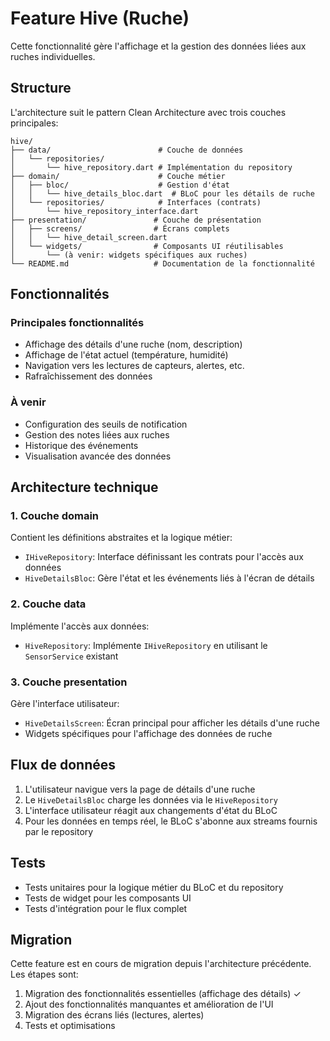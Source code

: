 # Feature Hive (Ruche)

Cette fonctionnalité gère l'affichage et la gestion des données liées aux ruches individuelles.

## Structure

L'architecture suit le pattern Clean Architecture avec trois couches principales:

```
hive/
├── data/                        # Couche de données
│   └── repositories/
│       └── hive_repository.dart # Implémentation du repository
├── domain/                      # Couche métier
│   ├── bloc/                    # Gestion d'état
│   │   └── hive_details_bloc.dart  # BLoC pour les détails de ruche
│   └── repositories/            # Interfaces (contrats)
│       └── hive_repository_interface.dart
├── presentation/               # Couche de présentation
│   ├── screens/                # Écrans complets
│   │   └── hive_detail_screen.dart
│   └── widgets/                # Composants UI réutilisables
│       └── (à venir: widgets spécifiques aux ruches)
└── README.md                   # Documentation de la fonctionnalité
```

## Fonctionnalités

### Principales fonctionnalités

- Affichage des détails d'une ruche (nom, description)
- Affichage de l'état actuel (température, humidité)
- Navigation vers les lectures de capteurs, alertes, etc.
- Rafraîchissement des données

### À venir

- Configuration des seuils de notification
- Gestion des notes liées aux ruches
- Historique des événements
- Visualisation avancée des données

## Architecture technique

### 1. Couche domain

Contient les définitions abstraites et la logique métier:

- `IHiveRepository`: Interface définissant les contrats pour l'accès aux données
- `HiveDetailsBloc`: Gère l'état et les événements liés à l'écran de détails

### 2. Couche data

Implémente l'accès aux données:

- `HiveRepository`: Implémente `IHiveRepository` en utilisant le `SensorService` existant

### 3. Couche presentation

Gère l'interface utilisateur:

- `HiveDetailsScreen`: Écran principal pour afficher les détails d'une ruche
- Widgets spécifiques pour l'affichage des données de ruche

## Flux de données

1. L'utilisateur navigue vers la page de détails d'une ruche
2. Le `HiveDetailsBloc` charge les données via le `HiveRepository`
3. L'interface utilisateur réagit aux changements d'état du BLoC
4. Pour les données en temps réel, le BLoC s'abonne aux streams fournis par le repository

## Tests

- Tests unitaires pour la logique métier du BLoC et du repository
- Tests de widget pour les composants UI
- Tests d'intégration pour le flux complet

## Migration

Cette feature est en cours de migration depuis l'architecture précédente. Les étapes sont:

1. Migration des fonctionnalités essentielles (affichage des détails) ✓
2. Ajout des fonctionnalités manquantes et amélioration de l'UI
3. Migration des écrans liés (lectures, alertes)
4. Tests et optimisations
